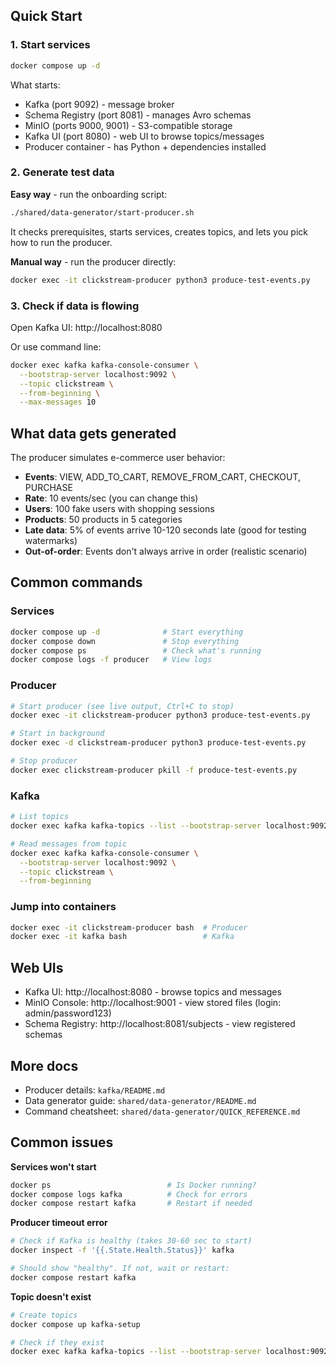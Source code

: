 ## Quick Start

### 1. Start services

```bash
docker compose up -d
```

What starts:
- Kafka (port 9092) - message broker
- Schema Registry (port 8081) - manages Avro schemas
- MinIO (ports 9000, 9001) - S3-compatible storage
- Kafka UI (port 8080) - web UI to browse topics/messages
- Producer container - has Python + dependencies installed

### 2. Generate test data

**Easy way** - run the onboarding script:

```bash
./shared/data-generator/start-producer.sh
```

It checks prerequisites, starts services, creates topics, and lets you pick how to run the producer.

**Manual way** - run the producer directly:

```bash
docker exec -it clickstream-producer python3 produce-test-events.py
```

### 3. Check if data is flowing

Open Kafka UI: http://localhost:8080

Or use command line:
```bash
docker exec kafka kafka-console-consumer \
  --bootstrap-server localhost:9092 \
  --topic clickstream \
  --from-beginning \
  --max-messages 10
```

## What data gets generated

The producer simulates e-commerce user behavior:

- **Events**: VIEW, ADD_TO_CART, REMOVE_FROM_CART, CHECKOUT, PURCHASE
- **Rate**: 10 events/sec (you can change this)
- **Users**: 100 fake users with shopping sessions
- **Products**: 50 products in 5 categories
- **Late data**: 5% of events arrive 10-120 seconds late (good for testing watermarks)
- **Out-of-order**: Events don't always arrive in order (realistic scenario)

## Common commands

### Services

```bash
docker compose up -d              # Start everything
docker compose down               # Stop everything
docker compose ps                 # Check what's running
docker compose logs -f producer   # View logs
```

### Producer

```bash
# Start producer (see live output, Ctrl+C to stop)
docker exec -it clickstream-producer python3 produce-test-events.py

# Start in background
docker exec -d clickstream-producer python3 produce-test-events.py

# Stop producer
docker exec clickstream-producer pkill -f produce-test-events.py
```

### Kafka

```bash
# List topics
docker exec kafka kafka-topics --list --bootstrap-server localhost:9092

# Read messages from topic
docker exec kafka kafka-console-consumer \
  --bootstrap-server localhost:9092 \
  --topic clickstream \
  --from-beginning
```

### Jump into containers

```bash
docker exec -it clickstream-producer bash  # Producer
docker exec -it kafka bash                 # Kafka
```

## Web UIs

- Kafka UI: http://localhost:8080 - browse topics and messages
- MinIO Console: http://localhost:9001 - view stored files (login: admin/password123)
- Schema Registry: http://localhost:8081/subjects - view registered schemas

## More docs

- Producer details: `kafka/README.md`
- Data generator guide: `shared/data-generator/README.md`
- Command cheatsheet: `shared/data-generator/QUICK_REFERENCE.md`

## Common issues

**Services won't start**
```bash
docker ps                          # Is Docker running?
docker compose logs kafka          # Check for errors
docker compose restart kafka       # Restart if needed
```

**Producer timeout error**
```bash
# Check if Kafka is healthy (takes 30-60 sec to start)
docker inspect -f '{{.State.Health.Status}}' kafka

# Should show "healthy". If not, wait or restart:
docker compose restart kafka
```

**Topic doesn't exist**
```bash
# Create topics
docker compose up kafka-setup

# Check if they exist
docker exec kafka kafka-topics --list --bootstrap-server localhost:9092
```